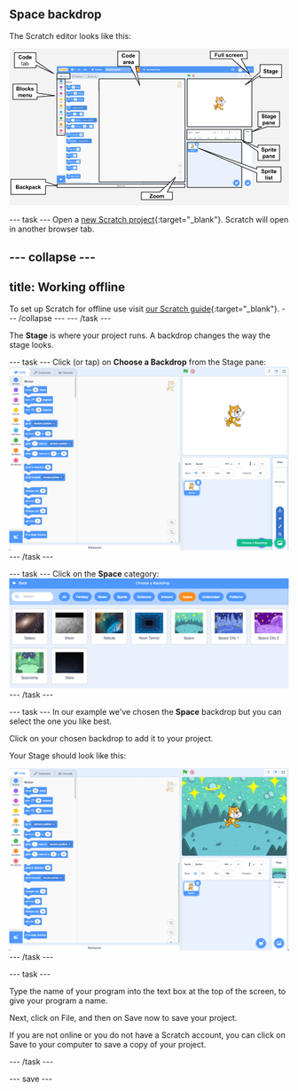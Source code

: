 ## Space backdrop

The Scratch editor looks like this:

![Scratch editor with Stage, code area and sprite list labelled](images/scratch-interface.png)

--- task ---
Open a [new Scratch project](http://rpf.io/scratch-new){:target="_blank"}. Scratch will open in another browser tab. 

--- collapse ---
---
title: Working offline
---
To set up Scratch for offline use visit [our Scratch guide](https://learning-admin.raspberrypi.org/en/projects/getting-started-scratch/1){:target="_blank"}.
--- /collapse ---
--- /task ---

The **Stage** is where your project runs. A backdrop changes the way the stage looks.

--- task ---
Click (or tap) on **Choose a Backdrop** from the Stage pane:
![Scratch editor showing Choose a Backdrop selected in the bottom right corner](images/choose-a-backdrop.png)
--- /task ---

--- task ---
Click on the **Space** category:
![The backdrops gallery with space category selected](images/space-backdrops.png)
--- /task ---

--- task ---
In our example we've chosen the **Space** backdrop but you can select the one you like best.

Click on your chosen backdrop to add it to your project. 

Your Stage should look like this:

![Scratch editor with the space backdrop added](images/inserted-backdrop.png)
--- /task ---

--- task ---

Type the name of your program into the text box at the top of the screen, to give your program a name.

Next, click on File, and then on Save now to save your project.

If you are not online or you do not have a Scratch account, you can click on Save to your computer to save a copy of your project.

--- /task ---


--- save ---
